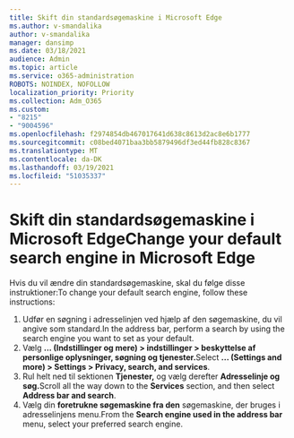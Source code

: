 ```yaml
---
title: Skift din standardsøgemaskine i Microsoft Edge
ms.author: v-smandalika
author: v-smandalika
manager: dansimp
ms.date: 03/18/2021
audience: Admin
ms.topic: article
ms.service: o365-administration
ROBOTS: NOINDEX, NOFOLLOW
localization_priority: Priority
ms.collection: Adm_O365
ms.custom:
- "8215"
- "9004596"
ms.openlocfilehash: f2974854db467017641d638c8613d2ac8e6b1777
ms.sourcegitcommit: c08bed4071baa3bb5879496df3ed44fb828c8367
ms.translationtype: MT
ms.contentlocale: da-DK
ms.lasthandoff: 03/19/2021
ms.locfileid: "51035337"
---
```

# <a name="change-your-default-search-engine-in-microsoft-edge"></a><span data-ttu-id="38725-102">Skift din standardsøgemaskine i Microsoft Edge</span><span class="sxs-lookup"><span data-stu-id="38725-102">Change your default search engine in Microsoft Edge</span></span>

<span data-ttu-id="38725-103">Hvis du vil ændre din standardsøgemaskine, skal du følge disse instruktioner:</span><span class="sxs-lookup"><span data-stu-id="38725-103">To change your default search engine, follow these instructions:</span></span>
1. <span data-ttu-id="38725-104">Udfør en søgning i adresselinjen ved hjælp af den søgemaskine, du vil angive som standard.</span><span class="sxs-lookup"><span data-stu-id="38725-104">In the address bar, perform a search by using the search engine you want to set as your default.</span></span>
2. <span data-ttu-id="38725-105">Vælg **... (Indstillinger og mere) > indstillinger > beskyttelse af personlige oplysninger, søgning og tjenester.**</span><span class="sxs-lookup"><span data-stu-id="38725-105">Select **... (Settings and more) > Settings > Privacy, search, and services**.</span></span>
3. <span data-ttu-id="38725-106">Rul helt ned til sektionen **Tjenester,** og vælg derefter **Adresselinje og søg.**</span><span class="sxs-lookup"><span data-stu-id="38725-106">Scroll all the way down to the **Services** section, and then select **Address bar and search**.</span></span>
4. <span data-ttu-id="38725-107">Vælg din **foretrukne søgemaskine fra den** søgemaskine, der bruges i adresselinjens menu.</span><span class="sxs-lookup"><span data-stu-id="38725-107">From the **Search engine used in the address bar** menu, select your preferred search engine.</span></span>


